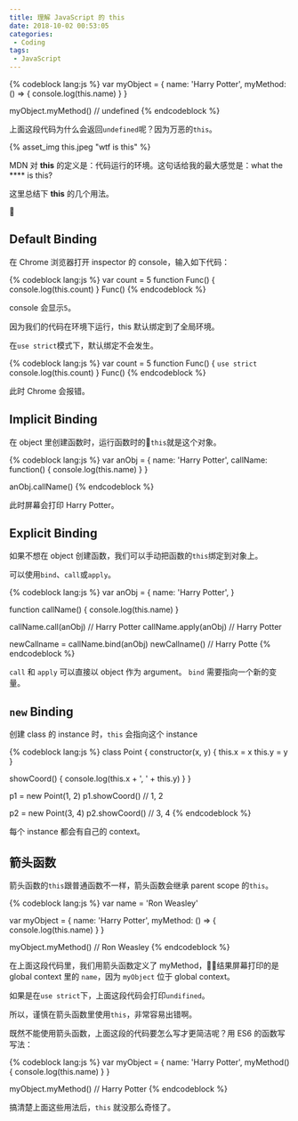 ```yaml
---
title: 理解 JavaScript 的 this
date: 2018-10-02 00:53:05
categories:
 - Coding
tags:
 - JavaScript
---
```


{% codeblock lang:js %}
var myObject = {
  name: 'Harry Potter',
  myMethod: () => {
    console.log(this.name)
  }
}

myObject.myMethod() // undefined
{% endcodeblock %}

上面这段代码为什么会返回`undefined`呢？因为万恶的`this`。

{% asset_img this.jpeg "wtf is this" %}

MDN 对 **this** 的定义是：代码运行的环境。这句话给我的最大感觉是：what the **** is this?

这里总结下 **this** 的几个用法。

<!-- more -->

## Default Binding

在 Chrome 浏览器打开 inspector 的 console，输入如下代码：

{% codeblock lang:js %}
var count = 5
function Func() {
  console.log(this.count)
}
Func()
{% endcodeblock %}

console 会显示`5`。

因为我们的代码在环境下运行，this 默认绑定到了全局环境。

在`use strict`模式下，默认绑定不会发生。

{% codeblock lang:js %}
var count = 5
function Func() {
  `use strict`
  console.log(this.count)
}
Func()
{% endcodeblock %}

此时 Chrome 会报错。

## Implicit Binding

在 object 里创建函数时，运行函数时的`this`就是这个对象。

{% codeblock lang:js %}
var anObj = {
  name: 'Harry Potter',
  callName: function() {
    console.log(this.name)
  }
}

anObj.callName()
{% endcodeblock %}

此时屏幕会打印 Harry Potter。

## Explicit Binding

如果不想在 object 创建函数，我们可以手动把函数的`this`绑定到对象上。

可以使用`bind`、`call`或`apply`。

{% codeblock lang:js %}
var anObj = {
  name: 'Harry Potter',
}

function callName() {
  console.log(this.name)
}

callName.call(anObj) // Harry Potter
callName.apply(anObj) // Harry Potter

newCallname = callName.bind(anObj)
newCallname() // Harry Potte
{% endcodeblock %}

`call` 和 `apply` 可以直接以 object 作为 argument。
`bind` 需要指向一个新的变量。

## `new` Binding

创建 class 的 instance 时，`this` 会指向这个 instance

{% codeblock lang:js %}
class Point {
  constructor(x, y) {
    this.x = x
    this.y = y
  }

  showCoord() {
    console.log(this.x + ', ' + this.y)
  }
}

p1 = new Point(1, 2)
p1.showCoord()  // 1, 2

p2 = new Point(3, 4)
p2.showCoord()  // 3, 4
{% endcodeblock %}

每个 instance 都会有自己的 context。

## 箭头函数

箭头函数的`this`跟普通函数不一样，箭头函数会继承 parent scope 的`this`。

{% codeblock lang:js %}
var name = 'Ron Weasley'

var myObject = {
  name: 'Harry Potter',
  myMethod: () => {
    console.log(this.name)
  }
}

myObject.myMethod() // Ron Weasley
{% endcodeblock %}

在上面这段代码里，我们用箭头函数定义了 myMethod，结果屏幕打印的是 global context 里的 `name`，因为 `myObject` 位于 global context。

如果是在`use strict`下，上面这段代码会打印`undifined`。

所以，谨慎在箭头函数里使用`this`，非常容易出错啊。

既然不能使用箭头函数，上面这段的代码要怎么写才更简洁呢？用 ES6 的函数写写法：

{% codeblock lang:js %}
var myObject = {
  name: 'Harry Potter',
  myMethod() {
    console.log(this.name)
  }
}

myObject.myMethod() // Harry Potter
{% endcodeblock %}

搞清楚上面这些用法后，`this` 就没那么奇怪了。
